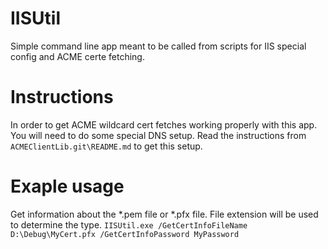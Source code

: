 IISUtil
=======

Simple command line app meant to be called from scripts for IIS special config and ACME certe fetching.

# Instructions
In order to get ACME wildcard cert fetches working properly with this app.  You will need to do some special DNS setup.  Read the instructions from `ACMEClientLib.git\README.md` to get this setup.


# Exaple usage


Get information about the *.pem file or *.pfx file.  File extension will be used to determine the type.
`IISUtil.exe /GetCertInfoFileName D:\Debug\MyCert.pfx /GetCertInfoPassword MyPassword`